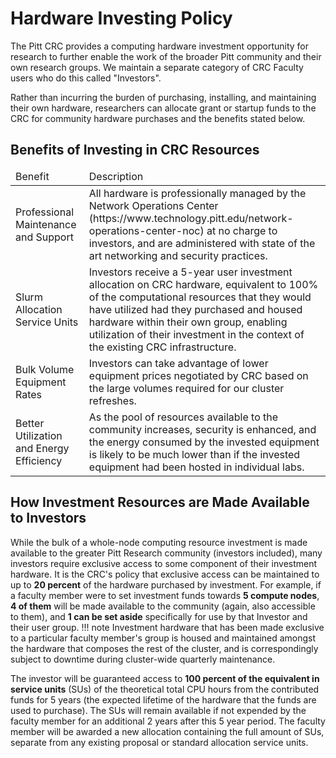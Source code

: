 # Hardware Investing Policy

The Pitt CRC provides a computing hardware investment opportunity for 
research to further enable the work of the broader Pitt community and 
their own research groups. We maintain a separate category of CRC 
Faculty users who do this called "Investors".

Rather than incurring the burden of purchasing, installing, and 
maintaining their own hardware, researchers can allocate grant or 
startup funds to the CRC for community hardware purchases and the 
benefits stated below.


## Benefits of Investing in CRC Resources

<link rel="stylesheet" href="https://cdn.datatables.net/1.13.4/css/jquery.dataTables.min.css">

<table class="display cell-border" id="nTable">
    <thead>
        <tr>
            <td>Benefit</td>
            <td>Description</td>
        </tr>
    </thead>
    <tbody>
        <tr>
            <td>Professional Maintenance and Support</td>
            <td>All hardware is professionally managed by the Network Operations Center (https://www.technology.pitt.edu/network-operations-center-noc) at no charge to investors, and are administered with state of the art networking and security practices.</td>
        </tr>
        <tr>
            <td>Slurm Allocation Service Units</td>
            <td>Investors receive a 5-year user investment allocation on CRC hardware, equivalent to 100% of the computational resources that they would have utilized had they purchased and housed hardware within their own group, enabling utilization of their investment in the context of the existing CRC infrastructure.</td>
        </tr>
        <tr>
            <td>Bulk Volume Equipment Rates</td>
            <td>Investors can take advantage of lower equipment prices negotiated by CRC based on the large volumes required for our cluster refreshes.</td>
        </tr>
        <tr>
            <td>Better Utilization and Energy Efficiency</td>
            <td>As the pool of resources available to the community increases, security is enhanced, and the energy consumed by the invested equipment is likely to be much lower than if the invested equipment had been hosted in individual labs.</td>
        </tr>
    </tbody>
</table>

<script type="text/javascript" src="https://code.jquery.com/jquery-3.7.0.min.js"></script>
<script type="text/javascript" src="https://cdn.datatables.net/1.13.4/js/jquery.dataTables.min.js"></script>

<script type="text/javascript">
    $(document).ready(function() {
        $('#nTable').DataTable({
            "paging": false,
            "bPaginate": false,
            "bLengthChange": false,
            "bFilter": true,
            "bInfo": false,
            "bAutoWidth": false,
            "searching": false,
            "ordering": false
        });
    });
</script>

## How Investment Resources are Made Available to Investors

While the bulk of a whole-node computing resource investment is made available to the greater Pitt Research community 
(investors included), many investors require exclusive access to some component of their investment hardware. It is the 
CRC's policy that exclusive access can be maintained to up to **20 percent** of the hardware purchased by 
investment. For example, if a faculty member were to set investment funds towards **5 compute nodes**, 
**4 of them** will be made available to the community (again, also accessible to them), and 
**1 can be set aside** specifically for use by that Investor and their user group.
!!! note
    Investment hardware that has been made exclusive to a particular faculty member's group is housed and maintained 
    amongst the hardware that composes the rest of the cluster, and is correspondingly subject to downtime during 
    cluster-wide quarterly maintenance.

The investor will be guaranteed access to **100 percent of the equivalent in service units** (SUs) of the theoretical
total CPU hours from the contributed funds for 5 years (the expected lifetime of the hardware that the funds are used to purchase). The SUs will remain available if not expended by the faculty member for an additional 2 years after this 5 year period. The faculty member will be awarded a new allocation containing the full amount of SUs, separate from any existing proposal or standard allocation service units.

